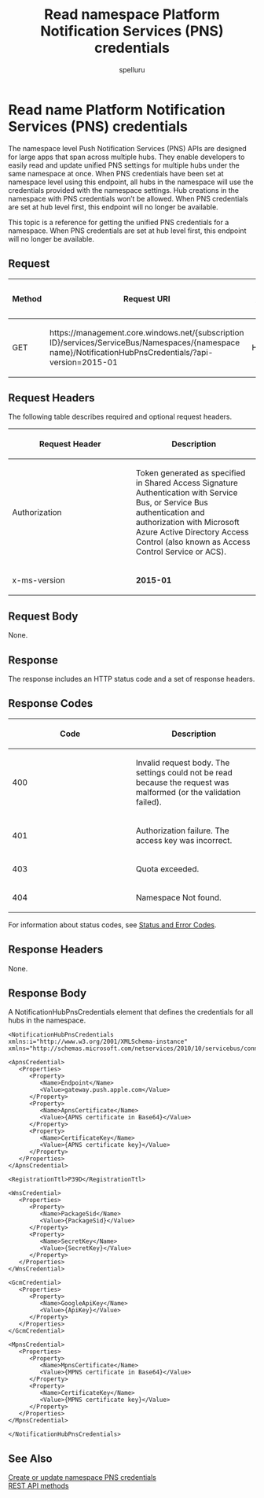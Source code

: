 ﻿---
title: "Read namespace Platform Notification Services (PNS) credentials"
ms.custom: ""
ms.date: "2019-04-05"
ms.prod: "azure"
ms.reviewer: ""
ms.service: "notification-hubs"
ms.suite: ""
ms.tgt_pltfrm: ""
ms.topic: "reference"
author: "spelluru"
ms.author: "spelluru"
manager: "timlt"

---

# Read name Platform Notification Services (PNS) credentials
The namespace level Push Notification Services (PNS) APIs are designed for large apps that span across multiple hubs. They enable developers to easily read and update unified PNS settings for multiple hubs under the same namespace at once. When PNS credentials have been set at namespace level using this endpoint, all hubs in the namespace will use the credentials provided with the namespace settings. Hub creations in the namespace with PNS credentials won’t be allowed. When PNS credentials are set at hub level first, this endpoint will no longer be available.

This topic is a reference for getting the unified PNS credentials for a namespace. When PNS credentials are set at hub level first, this endpoint will no longer be available.

## Request

<table>
<colgroup>
<col style="width: 33%" />
<col style="width: 33%" />
<col style="width: 33%" />
</colgroup>
<thead>
<tr class="header">
<th><p>Method</p></th>
<th><p>Request URI</p></th>
<th><p>HTTP version</p></th>
</tr>
</thead>
<tbody>
<tr class="odd">
<td><p>GET</p></td>
<td><p>https://management.core.windows.net/{subscription ID}/services/ServiceBus/Namespaces/{namespace name}/NotificationHubPnsCredentials/?api-version=2015-01</p></td>
<td><p>HTTP/1.1</p></td>
</tr>
</tbody>
</table>


## Request Headers

The following table describes required and optional request headers.

<table>
<colgroup>
<col style="width: 50%" />
<col style="width: 50%" />
</colgroup>
<thead>
<tr class="header">
<th><p>Request Header</p></th>
<th><p>Description</p></th>
</tr>
</thead>
<tbody>
<tr class="odd">
<td><p>Authorization</p></td>
<td><p>Token generated as specified in Shared Access Signature Authentication with Service Bus, or Service Bus authentication and authorization with Microsoft Azure Active Directory Access Control (also known as Access Control Service or ACS).</p></td>
</tr>
<tr class="even">
<td><p>x-ms-version</p></td>
<td><p><strong>2015-01</strong></p></td>
</tr>
</tbody>
</table>


## Request Body

None.

## Response

The response includes an HTTP status code and a set of response headers.

## Response Codes

<table>
<colgroup>
<col style="width: 50%" />
<col style="width: 50%" />
</colgroup>
<thead>
<tr class="header">
<th><p>Code</p></th>
<th><p>Description</p></th>
</tr>
</thead>
<tbody>
<tr class="odd">
<td><p>400</p></td>
<td><p>Invalid request body. The settings could not be read because the request was malformed (or the validation failed).</p></td>
</tr>
<tr class="even">
<td><p>401</p></td>
<td><p>Authorization failure. The access key was incorrect.</p></td>
</tr>
<tr class="odd">
<td><p>403</p></td>
<td><p>Quota exceeded.</p></td>
</tr>
<tr class="even">
<td><p>404</p></td>
<td><p>Namespace Not found.</p></td>
</tr>
</tbody>
</table>


For information about status codes, see [Status and Error Codes](http://msdn.microsoft.com/library/windowsazure/dd179357.aspx).

## Response Headers

None.

## Response Body

A NotificationHubPnsCredentials element that defines the credentials for all hubs in the namespace.

    <NotificationHubPnsCredentials xmlns:i="http://www.w3.org/2001/XMLSchema-instance" xmlns="http://schemas.microsoft.com/netservices/2010/10/servicebus/connect">
    
    <ApnsCredential>
       <Properties>
          <Property>
             <Name>Endpoint</Name>
             <Value>gateway.push.apple.com</Value>
          </Property>
          <Property>
             <Name>ApnsCertificate</Name>
             <Value>{APNS certificate in Base64}</Value>
          </Property>
          <Property>
             <Name>CertificateKey</Name>
             <Value>{APNS certificate key}</Value>
          </Property>
       </Properties>
    </ApnsCredential>
    
    <RegistrationTtl>P39D</RegistrationTtl>
    
    <WnsCredential>
       <Properties>
          <Property>
             <Name>PackageSid</Name>
             <Value>{PackageSid}</Value>
          </Property>
          <Property>
             <Name>SecretKey</Name>
             <Value>{SecretKey}</Value>
          </Property>
       </Properties>
    </WnsCredential>
    
    <GcmCredential>
       <Properties>
          <Property>
             <Name>GoogleApiKey</Name>
             <Value>{ApiKey}</Value>
          </Property>
       </Properties>
    </GcmCredential>
    
    <MpnsCredential>
       <Properties>
          <Property>
             <Name>MpnsCertificate</Name>
             <Value>{MPNS certificate in Base64}</Value>
          </Property>
          <Property>
             <Name>CertificateKey</Name>
             <Value>{MPNS certificate key}</Value>
          </Property>
       </Properties>
    </MpnsCredential>
    
    </NotificationHubPnsCredentials>

## See Also

[Create or update namespace PNS credentials](create-update-namespace-pns-credentials.md)  
[REST API methods](rest-api-methods.md)

